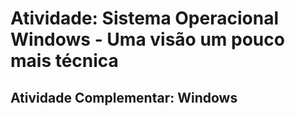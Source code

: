 # Atividade: Sistema Operacional Windows - Uma visão um pouco mais técnica

## **Atividade Complementar: Windows**



